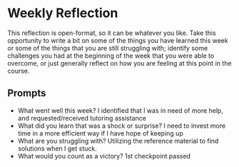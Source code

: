 # Weekly Reflection
This reflection is open-format, so it can be whatever you like. Take this opportunity to write a bit on some of the things you have learned this week or some of the things that you are still struggling with; identify some challenges you had at the beginning of the week that you were able to overcome, or just generally reflect on how you are feeling at this point in the course.

## Prompts
- What went well this week?
    I identified that I was in need of more help, and requested/received tutoring assistance
- What did you learn that was a shock or surprise?
    I need to invest more time in a more efficient way if I have hope of keeping up
- What are you struggling with?
    Utilizing the reference material to find solutions when I get stuck.
- What would you count as a victory?
    1st checkpoint passed